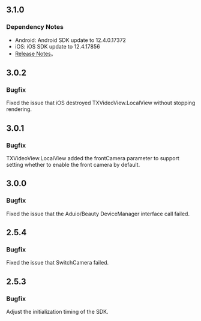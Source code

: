 ## 3.1.0
### Dependency Notes
- Android: Android SDK update to 12.4.0.17372
- iOS: iOS SDK update to 12.4.17856
- [Release Notes](https://www.tencentcloud.com/document/product/647/39426)。

## 3.0.2
### Bugfix
Fixed the issue that iOS destroyed TXVideoView.LocalView without stopping rendering.

## 3.0.1
### Bugfix
TXVideoView.LocalView added the frontCamera parameter to support setting whether to enable the front camera by default.

## 3.0.0
### Bugfix
Fixed the issue that the Aduio/Beauty DeviceManager interface call failed.

## 2.5.4
### Bugfix
Fixed the issue that SwitchCamera failed.

## 2.5.3
### Bugfix
Adjust the initialization timing of the SDK.